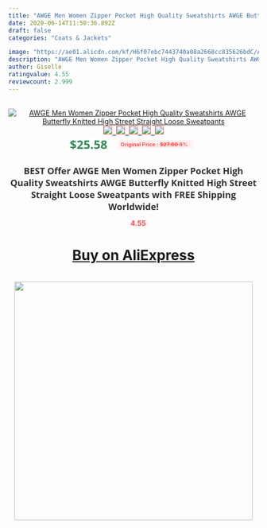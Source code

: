 ```yaml
---
title: "AWGE Men Women Zipper Pocket High Quality Sweatshirts AWGE Butterfly Knitted High Street Straight Loose Sweatpants"
date: 2020-06-14T11:50:36.892Z
draft: false
categories: "Coats & Jackets"

image: "https://ae01.alicdn.com/kf/H6f07ebc7443740a08a2668cc835626bdC/AWGE-Men-Women-Zipper-Pocket-High-Quality-Sweatshirts-AWGE-Butterfly-Knitted-High-Street-Straight-Loose-Sweatpants.jpg"
description: "AWGE Men Women Zipper Pocket High Quality Sweatshirts AWGE Butterfly Knitted High Street Straight Loose Sweatpants"
author: Giselle
ratingvalue: 4.55
reviewcount: 2.999
---
```

<br>
<div style="text-align: center;">
<a href="https://s.click.aliexpress.com/e/_ALUE9B" target="_blank" rel="nofollow noopener noreferrer"><img alt="AWGE Men Women Zipper Pocket High Quality Sweatshirts AWGE Butterfly Knitted High Street Straight Loose Sweatpants" class="magnifier-image" src="https://ae01.alicdn.com/kf/H6f07ebc7443740a08a2668cc835626bdC/AWGE-Men-Women-Zipper-Pocket-High-Quality-Sweatshirts-AWGE-Butterfly-Knitted-High-Street-Straight-Loose-Sweatpants.jpg_640x640.jpg">
<br>
<img style="border:1px solid salmon" src="https://ae01.alicdn.com/kf/H6f07ebc7443740a08a2668cc835626bdC/AWGE-Men-Women-Zipper-Pocket-High-Quality-Sweatshirts-AWGE-Butterfly-Knitted-High-Street-Straight-Loose-Sweatpants.jpg_120x120.jpg">&nbsp;&nbsp;<img style="border:1px solid salmon" src="https://ae01.alicdn.com/kf/H95dbf3fcf71c4827aca3dc75f4bf0d5dG/AWGE-Men-Women-Zipper-Pocket-High-Quality-Sweatshirts-AWGE-Butterfly-Knitted-High-Street-Straight-Loose-Sweatpants.jpg_120x120.jpg">&nbsp;&nbsp;<img style="border:1px solid salmon" src="_120x120.jpg">&nbsp;&nbsp;<img style="border:1px solid salmon" src="_120x120.jpg">&nbsp;&nbsp;<img style="border:1px solid salmon" src="https://ae01.alicdn.com/kf/H0e93b33ef7cb4e29a4e167a0665dfcd76/AWGE-Men-Women-Zipper-Pocket-High-Quality-Sweatshirts-AWGE-Butterfly-Knitted-High-Street-Straight-Loose-Sweatpants.jpg_120x120.jpg"></a></div><br0>
<div style="text-align: center;"><span style="background-color: white; border: 0px; box-sizing: border-box; color: seagreen; display: inline-block; font-family: &quot;open sans&quot; , &quot;arial&quot; , &quot;helvetica&quot; , sans-serif , &quot;heiti&quot;; font-size: 24px; font-stretch: inherit; font-weight: 700; line-height: inherit; margin: 0px 10px 0px 0px; padding: 0px; vertical-align: middle;">$25.58 </span>
<span style="background: rgb(255 , 241 , 241); border-radius: 3px; border: 0px; box-sizing: border-box; color: #ff4747; display: inline-block; font-family: inherit; font-size: 12px; font-stretch: inherit; font-style: inherit; font-variant: inherit; font-weight: 600; line-height: inherit; margin: 0px; padding: 2px 5px; transform: scale(0.9); vertical-align: middle;">Original Price : <b style="text-decoration: line-through;">$27.80 </b> 8%&nbsp;&nbsp;</span></div>
<h1 style="color: #333333; display: inline-block; font-family: &quot;open sans&quot; , &quot;arial&quot; , &quot;helvetica&quot; , sans-serif , &quot;heiti&quot;; font-size: 18px; font-stretch: inherit; font-weight: 700; text-align: center;">BEST Offer AWGE Men Women Zipper Pocket High Quality Sweatshirts AWGE Butterfly Knitted High Street Straight Loose Sweatpants with FREE Shipping Worldwide!</h1>
<div style="color: #ff4747; text-align: center;">
<img src="https://4.bp.blogspot.com/-M0ZcTcb-5uY/XleCXlxnR4I/AAAAAAAAAEc/OrjgMkXV1oMQFaCRZj5HQwOCBcu3w1FegCPcBGAYYCw/s1600/star.png" style="height: 15px;">&nbsp;<b>4.55</b></div>
<div class="button_cont" align="center"><a class="buynow_a" href="https://s.click.aliexpress.com/e/_ALUE9B" target="_blank" rel="nofollow noopener noreferrer"><H1>Buy on AliExpress</H1></a></div><br>
<div class="separator" style="clear: both; text-align: center;">
<img src="https://lh3.googleusercontent.com/-pTy5HemUv9M/XlePHvY0dAI/AAAAAAAAAE4/0nX5iRUoIWY8eMW9Dpxeirr157OZliDIgCLcBGAsYHQ/s1600/badge.gif" width="480">
</div>
